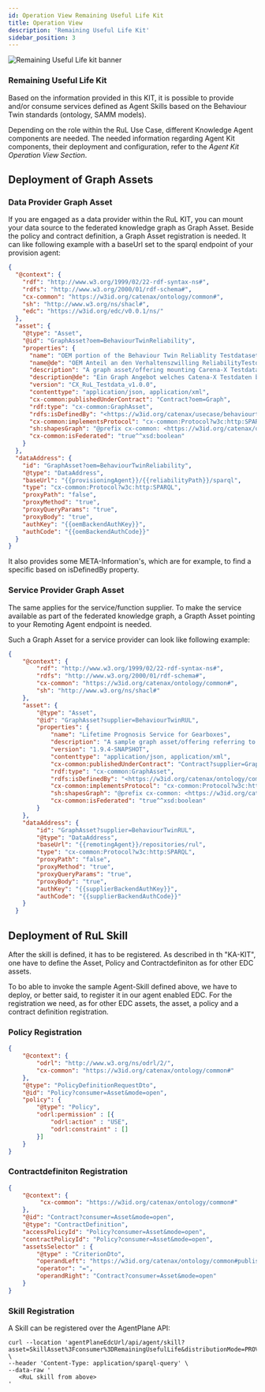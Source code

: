 ```yaml
---
id: Operation View Remaining Useful Life Kit
title: Operation View
description: 'Remaining Useful Life Kit'
sidebar_position: 3
---
```


![Remaining Useful Life kit banner](/img/kit-icons/behaviour-twin-rul-kit-icon.svg)

### Remaining Useful Life Kit

<!--
Documentation of the Kit.
-->

Based on the information provided in this KIT, it is possible to provide and/or consume services defined as Agent Skills based on the Behaviour Twin standards (ontology, SAMM models).

Depending on the role within the RuL Use Case, different Knowledge Agent components are needed.
The needed information regarding Agent Kit components, their deployment and configuration, refer to the *Agent Kit Operation View Section*.

## Deployment of Graph Assets

### Data Provider Graph Asset

If you are engaged as a data provider within the RuL KIT, you can mount your data source to the federated knowledge graph as Graph Asset.
Beside the policy and contract definition, a Graph Asset registration is needed. It can like following example with a baseUrl set to the sparql endpoint of your provision agent:

```json
{
  "@context": {
    "rdf": "http://www.w3.org/1999/02/22-rdf-syntax-ns#",
    "rdfs": "http://www.w3.org/2000/01/rdf-schema#",
    "cx-common": "https://w3id.org/catenax/ontology/common#",
    "sh": "http://www.w3.org/ns/shacl#",
    "edc": "https://w3id.org/edc/v0.0.1/ns/"
  },
  "asset": {
    "@type": "Asset",
    "@id": "GraphAsset?oem=BehaviourTwinReliability",
    "properties": {
      "name": "OEM portion of the Behaviour Twin Reliablity Testdataset.",
      "name@de": "OEM Anteil an den Verhaltenszwilling ReliabilityTestdaten.",
      "description": "A graph asset/offering mounting Carena-X Testdata for Behaviour Twin.",
      "description@de": "Ein Graph Angebot welches Catena-X Testdaten beinhaltet.",
      "version": "CX_RuL_Testdata_v1.0.0",
      "contenttype": "application/json, application/xml",
      "cx-common:publishedUnderContract": "Contract?oem=Graph",
      "rdf:type": "cx-common:GraphAsset",
      "rdfs:isDefinedBy": "<https://w3id.org/catenax/usecase/behaviourtwin>,<https://w3id.org/catenax/ontology/core>,<https://w3id.org/catenax/ontology/vehicle>,<https://w3id.org/catenax/ontology/reliability>",
      "cx-common:implementsProtocol": "cx-common:Protocol?w3c:http:SPARQL",
      "sh:shapesGraph": "@prefix cx-common: <https://w3id.org/catenax/ontology/common#>. \n@prefix : <GraphAsset?oem=BehaviourTwinReliability#> .\n@prefix cx-tele: <https://w3id.org/catenax/ontology/reliability#> .\n@prefix owl: <http://www.w3.org/2002/07/owl#> .\n@prefix rdf: <http://www.w3.org/1999/02/22-rdf-syntax-ns#> .\n@prefix xsd: <http://www.w3.org/2001/XMLSchema#> .\n@prefix sh: <http://www.w3.org/ns/shacl#> .@prefix : <urn:cx:Graph:oem:BehaviourTwin> .\n\n:OemLoadSpectrum rdf:type sh:NodeShape ;\n  sh:targetClass cx-tele:LoadSpectrum ;\n  sh:property [\n        sh:path cx-tele:provisionedBy ;\n        sh:hasValue <urn:bpn:legal:BPNL000000000OEM> \n    ] ;\n  sh:property [\n        sh:path cx-tele:Version ;\n        sh:hasValue \"0\"^^xsd:long \n    ] ;\n  sh:property [\n        sh:path cx-tele:component ;\n        sh:class :SupplierParts \n    ] .\n\n:SupplierParts rdf:type sh:NodeShape ;\n  sh:targetClass cx-tele:VehicleComponent ;\n  sh:property [\n        sh:path cx-tele:isProducedBy ;\n        sh:hasValue <urn:bpn:legal:BPNL0000SUPPLIER> \n    ] .\n",
      "cx-common:isFederated": "true^^xsd:boolean"
    }
  },
  "dataAddress": {
    "id": "GraphAsset?oem=BehaviourTwinReliability",
    "@type": "DataAddress",
    "baseUrl": "{{provisioningAgent}}/{{reliabilityPath}}/sparql",
    "type": "cx-common:Protocol?w3c:http:SPARQL",
    "proxyPath": "false",
    "proxyMethod": "true",
    "proxyQueryParams": "true",
    "proxyBody": "true",
    "authKey": "{{oemBackendAuthKey}}",
    "authCode": "{{oemBackendAuthCode}}"
  }
}
```

It also provides some META-Information's, which are for example, to find a specific based on isDefinedBy property.

### Service Provider Graph Asset

The same applies for the service/function supplier. To make the service available as part of the federated knowledge graph, a Grapth Asset pointing to your Remoting Agent endpoint is needed.

Such a Graph Asset for a service provider can look like following example:

```json
{
    "@context": {
        "rdf": "http://www.w3.org/1999/02/22-rdf-syntax-ns#",
        "rdfs": "http://www.w3.org/2000/01/rdf-schema#",
        "cx-common": "https://w3id.org/catenax/ontology/common#",
        "sh": "http://www.w3.org/ns/shacl#"
    },
    "asset": {
        "@type": "Asset",
        "@id": "GraphAsset?supplier=BehaviourTwinRUL", 
        "properties": {
            "name": "Lifetime Prognosis Service for Gearboxes",
            "description": "A sample graph asset/offering referring to a specific prognosis resource.",
            "version": "1.9.4-SNAPSHOT",
            "contenttype": "application/json, application/xml",
            "cx-common:publishedUnderContract": "Contract?supplier=Graph",
            "rdf:type": "cx-common:GraphAsset",
            "rdfs:isDefinedBy": "<https://w3id.org/catenax/ontology/common>,<https://w3id.org/catenax/ontology/core>,<https://w3id.org/catenax/ontology/function>,<https://w3id.org/catenax/ontology/behaviour>",
            "cx-common:implementsProtocol": "cx-common:Protocol?w3c:http:SPARQL",
            "sh:shapesGraph": "@prefix cx-common: <https://w3id.org/catenax/ontology/common#>. \n@prefix : <GraphAsset?supplier=BehaviourTwinRUL#> .\n@prefix cx-prognosis: <https://w3id.org/catenax/ontology/behaviour#> .\n@prefix cx-fx: <https://w3id.org/catenax/ontology/function#> .\n@prefix owl: <http://www.w3.org/2002/07/owl#> .\n@prefix rdf: <http://www.w3.org/1999/02/22-rdf-syntax-ns#> .\n@prefix xsd: <http://www.w3.org/2001/XMLSchema#> .\n@prefix sh: <http://www.w3.org/ns/shacl#> .\n\n:Tier1LifetimePrognosis rdf:type sh:NodeShape ;\n  sh:targetClass cx-prognosis:Function ;\n  sh:property [\n        sh:path cx-prognosis:provisionedBy ;\n        sh:hasValue <urn:bpn:legal:BPNL0000SUPPLIER> ].",
            "cx-common:isFederated": "true^^xsd:boolean"
        }
    },
    "dataAddress": {
        "id": "GraphAsset?supplier=BehaviourTwinRUL", 
        "@type": "DataAddress",
        "baseUrl": "{{remotingAgent}}/repositories/rul",
        "type": "cx-common:Protocol?w3c:http:SPARQL",
        "proxyPath": "false",
        "proxyMethod": "true",
        "proxyQueryParams": "true",
        "proxyBody": "true",
        "authKey": "{{supplierBackendAuthKey}}",
        "authCode": "{{supplierBackendAuthCode}}"
    }
  }
```

## Deployment of RuL Skill

After the skill is defined, it has to be registered.
As described in th "KA-KIT", one have to define the Asset, Policy and Contractdefiniton as for other EDC assets.

To bo able to invoke the sample Agent-Skill defined above, we have to deploy, or better said, to register it in our agent enabled EDC. For the registration we need, as for other EDC assets, the asset, a policy and a contract definition registration.

### Policy Registration

```json
{
    "@context": {
        "odrl": "http://www.w3.org/ns/odrl/2/",
        "cx-common": "https://w3id.org/catenax/ontology/common#"
    },
    "@type": "PolicyDefinitionRequestDto",
    "@id": "Policy?consumer=Asset&mode=open",
    "policy": {
        "@type": "Policy",
        "odrl:permission" : [{
            "odrl:action" : "USE",
            "odrl:constraint" : []
        }]
    }
} 
```

### Contractdefiniton Registration

```json
{
    "@context": {
         "cx-common": "https://w3id.org/catenax/ontology/common#"
    },
    "@id": "Contract?consumer=Asset&mode=open",
    "@type": "ContractDefinition",
    "accessPolicyId": "Policy?consumer=Asset&mode=open",
    "contractPolicyId": "Policy?consumer=Asset&mode=open",
    "assetsSelector" : {
        "@type" : "CriterionDto",
        "operandLeft": "https://w3id.org/catenax/ontology/common#publishedUnderContract",
        "operator": "=",
        "operandRight": "Contract?consumer=Asset&mode=open"
    }
}
```

### Skill Registration

A Skill can be registered over the AgentPlane API:

```curl
curl --location 'agentPlaneEdcUrl/api/agent/skill?asset=SkillAsset%3Fconsumer%3DRemainingUsefulLife&distributionMode=PROVIDER%26contract%3DContract%3Fconsumer%3DAsset%26mode%3Dopen' \
--header 'Content-Type: application/sparql-query' \
--data-raw '
   <RuL skill from above>
'
```
